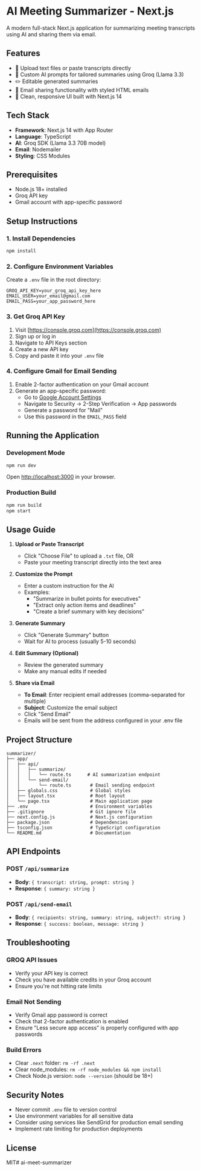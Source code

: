 # AI Meeting Summarizer - Next.js

A modern full-stack Next.js application for summarizing meeting transcripts using AI and sharing them via email.

## Features

- 📄 Upload text files or paste transcripts directly
- 🤖 Custom AI prompts for tailored summaries using Groq (Llama 3.3)
- ✏️ Editable generated summaries
- 📧 Email sharing functionality with styled HTML emails
- 🎨 Clean, responsive UI built with Next.js 14

## Tech Stack

- **Framework**: Next.js 14 with App Router
- **Language**: TypeScript
- **AI**: Groq SDK (Llama 3.3 70B model)
- **Email**: Nodemailer
- **Styling**: CSS Modules

## Prerequisites

- Node.js 18+ installed
- Groq API key
- Gmail account with app-specific password

## Setup Instructions

### 1. Install Dependencies

```bash
npm install
```

### 2. Configure Environment Variables

Create a `.env` file in the root directory:

```env
GROQ_API_KEY=your_groq_api_key_here
EMAIL_USER=your_email@gmail.com
EMAIL_PASS=your_app_password_here
```

### 3. Get Groq API Key

1. Visit [https://console.groq.com](https://console.groq.com)
2. Sign up or log in
3. Navigate to API Keys section
4. Create a new API key
5. Copy and paste it into your `.env` file

### 4. Configure Gmail for Email Sending

1. Enable 2-factor authentication on your Gmail account
2. Generate an app-specific password:
   - Go to [Google Account Settings](https://myaccount.google.com/)
   - Navigate to Security → 2-Step Verification → App passwords
   - Generate a password for "Mail"
   - Use this password in the `EMAIL_PASS` field

## Running the Application

### Development Mode

```bash
npm run dev
```

Open [http://localhost:3000](http://localhost:3000) in your browser.

### Production Build

```bash
npm run build
npm start
```

## Usage Guide

1. **Upload or Paste Transcript**
   - Click "Choose File" to upload a `.txt` file, OR
   - Paste your meeting transcript directly into the text area

2. **Customize the Prompt**
   - Enter a custom instruction for the AI
   - Examples:
     - "Summarize in bullet points for executives"
     - "Extract only action items and deadlines"
     - "Create a brief summary with key decisions"

3. **Generate Summary**
   - Click "Generate Summary" button
   - Wait for AI to process (usually 5-10 seconds)

4. **Edit Summary (Optional)**
   - Review the generated summary
   - Make any manual edits if needed

5. **Share via Email**
   - **To Email**: Enter recipient email addresses (comma-separated for multiple)
   - **Subject**: Customize the email subject
   - Click "Send Email"
   - Emails will be sent from the address configured in your .env file

## Project Structure

```
summarizer/
├── app/
│   ├── api/
│   │   ├── summarize/
│   │   │   └── route.ts      # AI summarization endpoint
│   │   └── send-email/
│   │       └── route.ts       # Email sending endpoint
│   ├── globals.css            # Global styles
│   ├── layout.tsx             # Root layout
│   └── page.tsx               # Main application page
├── .env                       # Environment variables
├── .gitignore                 # Git ignore file
├── next.config.js             # Next.js configuration
├── package.json               # Dependencies
├── tsconfig.json              # TypeScript configuration
└── README.md                  # Documentation
```

## API Endpoints

### POST `/api/summarize`
- **Body**: `{ transcript: string, prompt: string }`
- **Response**: `{ summary: string }`

### POST `/api/send-email`
- **Body**: `{ recipients: string, summary: string, subject?: string }`
- **Response**: `{ success: boolean, message: string }`

## Troubleshooting

### GROQ API Issues
- Verify your API key is correct
- Check you have available credits in your Groq account
- Ensure you're not hitting rate limits

### Email Not Sending
- Verify Gmail app password is correct
- Check that 2-factor authentication is enabled
- Ensure "Less secure app access" is properly configured with app passwords

### Build Errors
- Clear `.next` folder: `rm -rf .next`
- Clear node_modules: `rm -rf node_modules && npm install`
- Check Node.js version: `node --version` (should be 18+)

## Security Notes

- Never commit `.env` file to version control
- Use environment variables for all sensitive data
- Consider using services like SendGrid for production email sending
- Implement rate limiting for production deployments

## License

MIT#   a i - m e e t - s u m m a r i z e r  
 